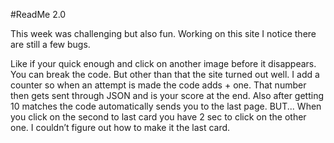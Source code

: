 #ReadMe 2.0

This week was challenging but also fun. Working on this site I notice there are still a few bugs.

Like if your quick enough and click on another image before it disappears. You can break the code. But other than that the site turned out well. I add a counter so when an attempt is made the code adds + one. That number then gets sent through JSON and is your score at the end. Also after getting 10 matches the code automatically sends you to the last page. BUT... When you click on the second to last card you have 2 sec to click on the other one. I couldn’t figure out how to make it the last card. 